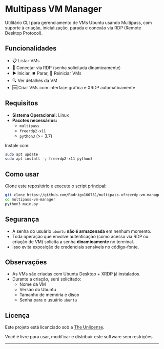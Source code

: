 # Multipass VM Manager

Utilitário CLI para gerenciamento de VMs Ubuntu usando Multipass, com suporte à criação, inicialização, parada e conexão via RDP (Remote Desktop Protocol).

## Funcionalidades

- 📋 Listar VMs
- 🔌 Conectar via RDP (senha solicitada dinamicamente)
- ▶️ Iniciar, ⏹️ Parar, 🔁 Reiniciar VMs
- 🔍 Ver detalhes da VM
- 🆕 Criar VMs com interface gráfica e XRDP automaticamente

## Requisitos

- **Sistema Operacional:** Linux
- **Pacotes necessários:**
  - `multipass`
  - `freerdp2-x11`
  - `python3` (>= 3.7)

Instale com:

```bash
sudo apt update
sudo apt install -y freerdp2-x11 python3
```

## Como usar

Clone este repositório e execute o script principal:

```bash
git clone https://github.com/Rodrigo160731/multipass-xfreerdp-vm-manager.git
cd multipass-vm-manager
python3 main.py
```

## Segurança

- A senha do usuário `ubuntu` **não é armazenada** em nenhum momento.
- Toda operação que envolve autenticação (como acesso via RDP ou criação de VM) solicita a senha **dinamicamente** no terminal.
- Isso evita exposição de credenciais sensíveis no código-fonte.

## Observações

- As VMs são criadas com Ubuntu Desktop + XRDP já instalados.
- Durante a criação, será solicitado:
  - Nome da VM
  - Versão do Ubuntu
  - Tamanho de memória e disco
  - Senha para o usuário `ubuntu`

## Licença

Este projeto está licenciado sob a [The Unlicense](https://unlicense.org/).

Você é livre para usar, modificar e distribuir este software sem restrições.

---
